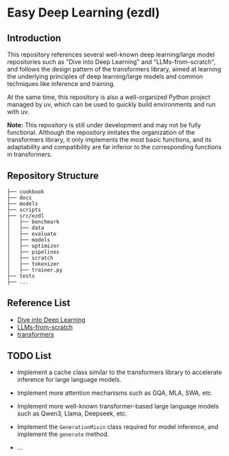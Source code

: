 # Easy Deep Learning (ezdl)

## Introduction

This repository references several well-known deep learning/large model repositories such as "Dive into Deep Learning" and "LLMs-from-scratch", and follows the design pattern of the transformers library, aimed at learning the underlying principles of deep learning/large models and common techniques like inference and training.

At the same time, this repository is also a well-organized Python project managed by uv, which can be used to quickly build environments and run with uv.

**Note:** This repository is still under development and may not be fully functional. Although the repository imitates the organization of the transformers library, it only implements the most basic functions, and its adaptability and compatibility are far inferior to the corresponding functions in transformers.

## Repository Structure

```
├── cookbook
├── docs
├── models
├── scripts
├── src/ezdl
│   ├── benchmark
│   ├── data
│   ├── evaluate
│   ├── models
│   ├── optimizer
│   ├── pipelines
│   ├── scratch
│   ├── tokenizer
│   ├── trainer.py
├── tests
├── ...
```

## Reference List

- [Dive into Deep Learning](https://github.com/d2l-ai/d2l-en)
- [LLMs-from-scratch](https://github.com/rasbt/LLMs-from-scratch)
- [transformers](https://github.com/huggingface/transformers)

## TODO List

- Implement a cache class similar to the transformers library to accelerate inference for large language models.

- Implement more attention mechanisms such as GQA, MLA, SWA, etc.

- Implement more well-known transformer-based large language models such as Qwen3, Llama, Deepseek, etc.

- Implement the `GenerationMixin` class required for model inference, and implement the `generate` method.

- ...
